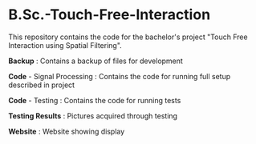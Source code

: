 # B.Sc.-Touch-Free-Interaction
This repository contains the code for the bachelor's project "Touch Free Interaction using Spatial Filtering".

**Backup** : Contains a backup of files for development 

**Code** - Signal Processing : Contains the code for running full setup described in project

**Code** - Testing : Contains the code for running tests

**Testing Results** : Pictures acquired through testing

**Website** : Website showing display
